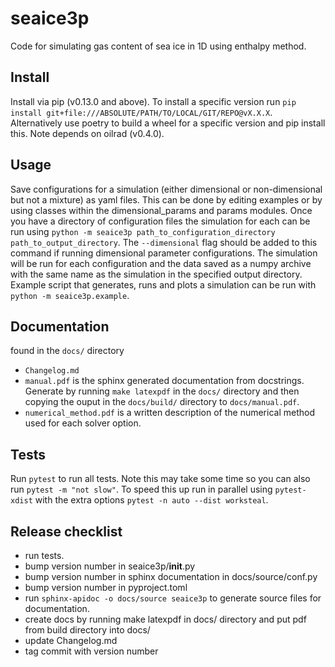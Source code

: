 # seaice3p #

Code for simulating gas content of sea ice in 1D using enthalpy method.

## Install ##

Install via pip (v0.13.0 and above).
To install a specific version run `pip install git+file:///ABSOLUTE/PATH/TO/LOCAL/GIT/REPO@vX.X.X`.
Alternatively use poetry to build a wheel for a specific version and pip install this.
Note depends on oilrad (v0.4.0).

## Usage ##

Save configurations for a simulation (either dimensional or non-dimensional but not a mixture) as yaml files.
This can be done by editing examples or by using classes within the dimensional_params and params modules.
Once you have a directory of configuration files the simulation for each can be run using `python -m seaice3p path_to_configuration_directory path_to_output_directory`.
The `--dimensional` flag should be added to this command if running dimensional parameter configurations.
The simulation will be run for each configuration and the data saved as a numpy archive with the same name as the simulation in the specified output directory.
Example script that generates, runs and plots a simulation can be run with `python -m seaice3p.example`.

## Documentation ##

found in the `docs/` directory

- `Changelog.md`
- `manual.pdf` is the sphinx generated documentation from docstrings.
Generate by running `make latexpdf` in the `docs/` directory and then copying the ouput in the `docs/build/` directory to `docs/manual.pdf`. 
- `numerical_method.pdf` is a written description of the numerical method used for each solver option.

## Tests ##

Run `pytest` to run all tests.
Note this may take some time so you can also run `pytest -m "not slow"`.
To speed this up run in parallel using `pytest-xdist` with the extra options `pytest -n auto --dist worksteal`.

## Release checklist ##

- run tests.
- bump version number in seaice3p/__init__.py
- bump version number in sphinx documentation in docs/source/conf.py
- bump version number in pyproject.toml
- run `sphinx-apidoc -o docs/source seaice3p` to generate source files for documentation.
- create docs by running make latexpdf in docs/ directory and put pdf from build directory into docs/
- update Changelog.md
- tag commit with version number
